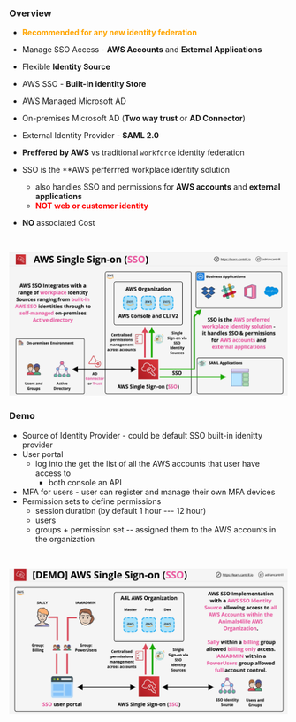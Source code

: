### Overview
- <span style="color:orange;font-weight:bold">Recommended for any new identity federation</span>
- Manage SSO Access - **AWS Accounts** and **External Applications**
- Flexible **Identity Source**
- AWS SSO - **Built-in identity Store**
- AWS Managed Microsoft AD
- On-premises Microsoft AD (**Two way trust** or **AD Connector**)
- External Identity Provider - **SAML 2.0**
- **Preffered by AWS** vs traditional `workforce` identity federation

- SSO is the **AWS perferrred workplace identity solution
    - also handles SSO and permissions for **AWS accounts** and **external applications**
    - <span style="color:red;font-weight:bold">NOT web or customer identity</span>
- **NO** associated Cost
</br>

![aws-sso](aws-sso.png)

### Demo
- Source of Identity Provider - could be default SSO built-in idenitty provider
- User portal
    - log into the get the list of all the AWS accounts that user have access to
        - both console an API
- MFA for users - user can register and manage their own MFA devices
- Permission sets to define permissions
    - session duration (by default 1 hour --- 12 hour)
    - users 
    - groups + permission set -- assigned them to the AWS accounts in the organization

</br>

![sso-demo](sso-demo.png)
